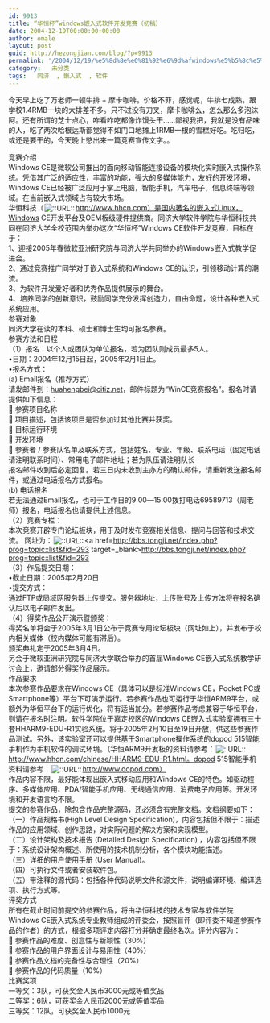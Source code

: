 ```yaml
---
id: 9913
title: “华恒杯”windows嵌入式软件开发竞赛（初稿）
date: 2004-12-19T00:00:00+00:00
author: omale
layout: post
guid: http://hezongjian.com/blog/?p=9913
permalink: '/2004/12/19/%e5%8d%8e%e6%81%92%e6%9d%afwindows%e5%b5%8c%e5%85%a5%e5%bc%8f%e8%bd%af%e4%bb%b6%e5%bc%80%e5%8f%91%e7%ab%9e%e8%b5%9b%ef%bc%88%e5%88%9d%e7%a8%bf%ef%bc%89/'
category:   未分类
tags:   同济  , 嵌入式  , 软件
---
```

今天早上吃了万老师一顿牛排 + 摩卡咖啡。价格不菲，感觉呢，牛排七成熟，跟学校1.4RMB一块的大排差不多。只不过没有刀叉，摩卡咖啡么，怎么那么多泡沫阿。还有所谓的芝士点心，咋看咋吃都像炸馒头干……鄙视我把，我就是没有品味的人，吃了两次哈根达斯都觉得不如门口地摊上1RMB一根的雪糕好吃。吃归吃，或还是要干的，今天晚上憋出来一篇竞赛宣传文字。。

竞赛介绍  
Windows CE是微软公司推出的面向移动智能连接设备的模块化实时嵌入式操作系统。凭借其广泛的适应性，丰富的功能，强大的多媒体能力，友好的开发环境，Windows CE已经被广泛应用于掌上电脑，智能手机，汽车电子，信息终端等领域。在当前嵌入式领域占有较大市场。  
华恒科技（<img src=/images/aurl.gif align=absbottom hspace=2 alt=::URL:: border=0><a href=http://www.hhcn.com）是国内著名的嵌入式Linux，Windows target=_blank>http://www.hhcn.com）是国内著名的嵌入式Linux，Windows</a>  CE开发平台及OEM板级硬件提供商。同济大学软件学院与华恒科技共同在同济大学全校范围内举办这次“华恒杯”Windows CE软件开发竞赛，目标在于：  
1、迎接2005年春微软亚洲研究院与同济大学共同举办的Windows嵌入式教学促进会。  
2、通过竞赛推广同学对于嵌入式系统和Windows CE的认识，引领移动计算的潮流。  
3、为软件开发爱好者和优秀作品提供展示的舞台。  
4、培养同学的创新意识，鼓励同学充分发挥创造力，自由命题，设计各种嵌入式系统应用。  
参赛对象  
同济大学在读的本科、硕士和博士生均可报名参赛。  
参赛方法和日程  
（1）报名：以个人或团队为单位报名，若为团队则成员最多5人。  
&#8226;日期：2004年12月15日起，2005年2月1日止。  
&#8226;报名方式：  
(a) Email报名（推荐方式）  
请发邮件到：huahengbei@citiz.net，邮件标题为“WinCE竞赛报名”。报名时请提供如下信息：  
&#61692; 参赛项目名称  
&#61692; 项目描述，包括该项目是否参加过其他比赛并获奖。  
&#61692; 目标运行环境  
&#61692; 开发环境  
&#61692; 参赛者 / 参赛队名单及联系方式，包括姓名、专业、年级、联系电话（固定电话请注明联系时间）、常用电子邮件地址；若为队伍请注明队长  
报名邮件收到后必定回复。若三日内未收到主办方的确认邮件，请重新发送报名邮件，或通过电话报名方式报名。  
(b) 电话报名  
若无法通过Email报名，也可于工作日的9:00―15:00拨打电话69589713（周老师）报名，电话报名也请提供上述信息。  
（2）竞赛专栏：		  
本次竞赛开辟专门论坛板块，用于及时发布竞赛相关信息、提问与回答和技术交流。 网址为：<img src=/images/aurl.gif align=absbottom hspace=2 alt=::URL:: border=0><a href=http://bbs.tongji.net/index.php?prog=topic::list&fid=293 target=_blank>http://bbs.tongji.net/index.php?prog=topic::list&fid=293</a>   
（3）作品提交日期：  
&#8226;截止日期：2005年2月20日  
&#8226;提交方式：  
通过FTP或局域网服务器上传提交。服务器地址，上传账号及上传方法将在报名确认后以电子邮件发出。  
（4）得奖作品公开演示暨颁奖：  
得奖名单将会于2005年3月1日公布于竞赛专用论坛板块（网址如上），并发布于校内相关媒体（校内媒体可能有滞后）。  
颁奖典礼定于2005年3月4日。  
另会于微软亚洲研究院与同济大学联合举办的首届Windows CE嵌入式系统教学研讨会上，邀请部分得奖作品展示。  
作品要求  
本次参赛作品要求在Windows CE（具体可以是标准Windows CE，Pocket PC或Smartphone等）平台下可演示运行。若参赛作品也可运行于华恒ARM9平台，或额外为华恒平台下的运行优化，将有适当加分。若参赛作品考虑兼容于华恒平台，则请在报名时注明。软件学院位于嘉定校区的Windows CE嵌入式实验室拥有三十套HHARM9-EDU-R1实验系统。将于2005年2月10日至19日开放，供这些参赛作品测试。另外，该实验室还可以提供基于Smartphone操作系统的dopod 515智能手机作为手机软件的调试环境。（华恒ARM9开发板的资料请参考：<img src=/images/aurl.gif align=absbottom hspace=2 alt=::URL:: border=0><a href=http://www.hhcn.com/chinese/HHARM9-EDU-R1.html。dopod target=_blank>http://www.hhcn.com/chinese/HHARM9-EDU-R1.html。dopod</a>  515智能手机资料请参考：<img src=/images/aurl.gif align=absbottom hspace=2 alt=::URL:: border=0><a href=http://www.dopod.com） target=_blank>http://www.dopod.com）</a>   
作品内容不限，最好能体现出嵌入式移动应用和Windows CE的特色。如驱动程序、多媒体应用、PDA/智能手机应用、无线通信应用、消费电子应用等。开发环境和开发语言均不限。  
提交的参赛作品，除包含作品完整源码，还必须含有完整文档。文档纲要如下：  
（一）作品规格书(High Level Design Specification)，内容包括但不限于：描述作品的应用领域、创作思路，对实际问题的解决方案和实现模型。  
（二）设计架构及技术报告 (Detailed Design Specification) ，内容包括但不限于：系统设计架构概述、所使用的技术机制分析，各个模块功能描述。  
（三）详细的用户使用手册 (User Manual)。  
（四）可执行文件或者安装软件包。  
（五）带注释的源代码：包括各种代码说明文件和源文件，说明编译环境、编译选项、执行方式等。  
评奖方式  
所有在截止时间前提交的参赛作品，将由华恒科技的技术专家与软件学院Windows CE嵌入式系统专业教师组成的评委会，按照盲评（即评委不知道参赛作品的作者）的方式，根据多项评定内容打分并确定最终名次。评分内容为：  
&#61618; 参赛作品的难度、创意性与新颖性（30%）  
&#61618; 参赛作品的用户界面设计与易用性（40%）  
&#61618; 参赛作品文档的完备性与合理性（20%）  
&#61618; 参赛作品的代码质量（10%）  
比赛奖项  
一等奖：3队，可获奖金人民币3000元或等值奖品  
二等奖：6队，可获奖金人民币2000元或等值奖品  
三等奖：12队，可获奖金人民币1000元

<font class=diary_poster>